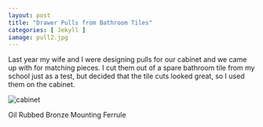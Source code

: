 ```yaml
---
layout: post
title: "Drawer Pulls from Bathroom Tiles"
categories: [ Jekyll ]
iamage: pull2.jpg
---
```

Last year my wife and I were designing pulls for our cabinet and we came up with for matching pieces. I cut them out of a spare bathroom tile from my school just as a test, but decided that the tile cuts looked great, so I used them on the cabinet.

![cabinet](pullsoncabinet2.jgp)

Oil Rubbed Bronze Mounting Ferrule
